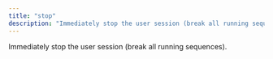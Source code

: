 ```yaml
---
title: "stop"
description: "Immediately stop the user session (break all running sequences)."
---
```

Immediately stop the user session (break all running sequences).
